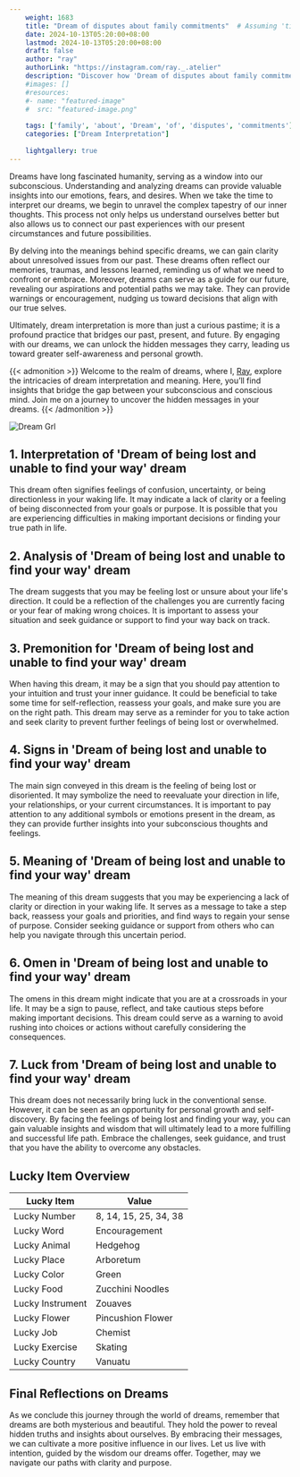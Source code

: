 ```yaml
---
    weight: 1683
    title: "Dream of disputes about family commitments"  # Assuming 'title' column exists
    date: 2024-10-13T05:20:00+08:00
    lastmod: 2024-10-13T05:20:00+08:00
    draft: false
    author: "ray"
    authorLink: "https://instagram.com/ray._.atelier"
    description: "Discover how 'Dream of disputes about family commitments' can interpret your future and uncover its significant meanings in your life."
    #images: []
    #resources:
    #- name: "featured-image"
    #  src: "featured-image.png"
    
    tags: ['family', 'about', 'Dream', 'of', 'disputes', 'commitments']
    categories: ["Dream Interpretation"]
    
    lightgallery: true
---
```

    
Dreams have long fascinated humanity, serving as a window into our subconscious. Understanding and analyzing dreams can provide valuable insights into our emotions, fears, and desires. When we take the time to interpret our dreams, we begin to unravel the complex tapestry of our inner thoughts. This process not only helps us understand ourselves better but also allows us to connect our past experiences with our present circumstances and future possibilities.

By delving into the meanings behind specific dreams, we can gain clarity about unresolved issues from our past. These dreams often reflect our memories, traumas, and lessons learned, reminding us of what we need to confront or embrace. Moreover, dreams can serve as a guide for our future, revealing our aspirations and potential paths we may take. They can provide warnings or encouragement, nudging us toward decisions that align with our true selves.

Ultimately, dream interpretation is more than just a curious pastime; it is a profound practice that bridges our past, present, and future. By engaging with our dreams, we can unlock the hidden messages they carry, leading us toward greater self-awareness and personal growth.

{{< admonition >}}
Welcome to the realm of dreams, where I, [Ray](https://instagram.com/ray._.atelier), explore the intricacies of dream interpretation and meaning. Here, you’ll find insights that bridge the gap between your subconscious and conscious mind. Join me on a journey to uncover the hidden messages in your dreams.
{{< /admonition >}}

![Dream Grl](https://cdn.pixabay.com/photo/2017/11/02/03/35/gothic-2910057_1280.jpg "Dream Grl")

## 1. Interpretation of 'Dream of being lost and unable to find your way' dream
 This dream often signifies feelings of confusion, uncertainty, or being directionless in your waking life. It may indicate a lack of clarity or a feeling of being disconnected from your goals or purpose. It is possible that you are experiencing difficulties in making important decisions or finding your true path in life.

## 2. Analysis of 'Dream of being lost and unable to find your way' dream
 The dream suggests that you may be feeling lost or unsure about your life's direction. It could be a reflection of the challenges you are currently facing or your fear of making wrong choices. It is important to assess your situation and seek guidance or support to find your way back on track.

## 3. Premonition for 'Dream of being lost and unable to find your way' dream
 When having this dream, it may be a sign that you should pay attention to your intuition and trust your inner guidance. It could be beneficial to take some time for self-reflection, reassess your goals, and make sure you are on the right path. This dream may serve as a reminder for you to take action and seek clarity to prevent further feelings of being lost or overwhelmed.

## 4. Signs in 'Dream of being lost and unable to find your way' dream
 The main sign conveyed in this dream is the feeling of being lost or disoriented. It may symbolize the need to reevaluate your direction in life, your relationships, or your current circumstances. It is important to pay attention to any additional symbols or emotions present in the dream, as they can provide further insights into your subconscious thoughts and feelings.

## 5. Meaning of 'Dream of being lost and unable to find your way' dream
 The meaning of this dream suggests that you may be experiencing a lack of clarity or direction in your waking life. It serves as a message to take a step back, reassess your goals and priorities, and find ways to regain your sense of purpose. Consider seeking guidance or support from others who can help you navigate through this uncertain period.

## 6. Omen in 'Dream of being lost and unable to find your way' dream
 The omens in this dream might indicate that you are at a crossroads in your life. It may be a sign to pause, reflect, and take cautious steps before making important decisions. This dream could serve as a warning to avoid rushing into choices or actions without carefully considering the consequences.

## 7. Luck from 'Dream of being lost and unable to find your way' dream
 This dream does not necessarily bring luck in the conventional sense. However, it can be seen as an opportunity for personal growth and self-discovery. By facing the feelings of being lost and finding your way, you can gain valuable insights and wisdom that will ultimately lead to a more fulfilling and successful life path. Embrace the challenges, seek guidance, and trust that you have the ability to overcome any obstacles.

## Lucky Item Overview
| Lucky Item          | Value              |
|---------------|--------------------|
| Lucky Number        | 8, 14, 15, 25, 34, 38  |
| Lucky Word          | Encouragement |
| Lucky Animal        | Hedgehog |
| Lucky Place         | Arboretum     |
| Lucky Color         | Green     |
| Lucky Food          | Zucchini Noodles      |
| Lucky Instrument    | Zouaves |
| Lucky Flower        | Pincushion Flower    |
| Lucky Job           | Chemist       |
| Lucky Exercise      | Skating  |
| Lucky Country       | Vanuatu    |


##  Final Reflections on Dreams

As we conclude this journey through the world of dreams, remember that dreams are both mysterious and beautiful. They hold the power to reveal hidden truths and insights about ourselves. By embracing their messages, we can cultivate a more positive influence in our lives. Let us live with intention, guided by the wisdom our dreams offer. Together, may we navigate our paths with clarity and purpose.
